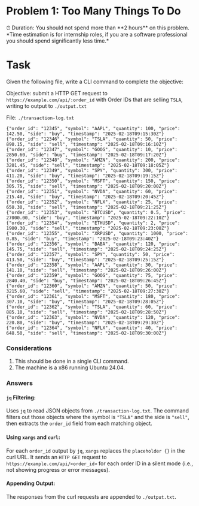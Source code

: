 # Problem 1: Too Many Things To Do

<aside>
⏰ Duration: You should not spend more than **2 hours** on this problem.
*Time estimation is for internship roles, if you are a software professional you should spend significantly less time.*

</aside>

# Task

Given the following file, write a CLI command to complete the objective:

Objective: submit a HTTP GET request to `https://example.com/api/:order_id` with Order IDs that are selling `TSLA`, writing to output to `./output.txt`

File: `./transaction-log.txt`

```
{"order_id": "12345", "symbol": "AAPL", "quantity": 100, "price": 142.50, "side": "buy", "timestamp": "2025-02-18T09:15:30Z"}
{"order_id": "12346", "symbol": "TSLA", "quantity": 50, "price": 890.15, "side": "sell", "timestamp": "2025-02-18T09:16:10Z"}
{"order_id": "12347", "symbol": "GOOG", "quantity": 10, "price": 2850.60, "side": "buy", "timestamp": "2025-02-18T09:17:20Z"}
{"order_id": "12348", "symbol": "AMZN", "quantity": 200, "price": 3201.45, "side": "sell", "timestamp": "2025-02-18T09:18:05Z"}
{"order_id": "12349", "symbol": "SPY", "quantity": 300, "price": 411.20, "side": "buy", "timestamp": "2025-02-18T09:19:15Z"}
{"order_id": "12350", "symbol": "MSFT", "quantity": 150, "price": 305.75, "side": "sell", "timestamp": "2025-02-18T09:20:00Z"}
{"order_id": "12351", "symbol": "NVDA", "quantity": 60, "price": 215.40, "side": "buy", "timestamp": "2025-02-18T09:20:45Z"}
{"order_id": "12352", "symbol": "NFLX", "quantity": 25, "price": 650.30, "side": "sell", "timestamp": "2025-02-18T09:21:25Z"}
{"order_id": "12353", "symbol": "BTCUSD", "quantity": 0.5, "price": 27000.00, "side": "buy", "timestamp": "2025-02-18T09:22:10Z"}
{"order_id": "12354", "symbol": "ETHUSD", "quantity": 2, "price": 1900.30, "side": "sell", "timestamp": "2025-02-18T09:23:00Z"}
{"order_id": "12355", "symbol": "XRPUSD", "quantity": 1000, "price": 0.85, "side": "buy", "timestamp": "2025-02-18T09:23:40Z"}
{"order_id": "12356", "symbol": "BABA", "quantity": 120, "price": 145.75, "side": "sell", "timestamp": "2025-02-18T09:24:25Z"}
{"order_id": "12357", "symbol": "SPY", "quantity": 50, "price": 413.50, "side": "buy", "timestamp": "2025-02-18T09:25:15Z"}
{"order_id": "12358", "symbol": "AAPL", "quantity": 30, "price": 141.10, "side": "sell", "timestamp": "2025-02-18T09:26:00Z"}
{"order_id": "12359", "symbol": "GOOG", "quantity": 75, "price": 2840.40, "side": "buy", "timestamp": "2025-02-18T09:26:45Z"}
{"order_id": "12360", "symbol": "AMZN", "quantity": 50, "price": 3215.60, "side": "sell", "timestamp": "2025-02-18T09:27:30Z"}
{"order_id": "12361", "symbol": "MSFT", "quantity": 180, "price": 307.10, "side": "buy", "timestamp": "2025-02-18T09:28:05Z"}
{"order_id": "12362", "symbol": "TSLA", "quantity": 60, "price": 885.10, "side": "sell", "timestamp": "2025-02-18T09:28:50Z"}
{"order_id": "12363", "symbol": "NVDA", "quantity": 120, "price": 220.80, "side": "buy", "timestamp": "2025-02-18T09:29:30Z"}
{"order_id": "12364", "symbol": "NFLX", "quantity": 40, "price": 648.50, "side": "sell", "timestamp": "2025-02-18T09:30:00Z"}
```

### Considerations

1. This should be done in a single CLI command.
2. The machine is a x86 running Ubuntu 24.04.

### Answers
#### `jq` Filtering:
Uses `jq` to read JSON objects from `./transaction-log.txt`. The command filters out those objects where the symbol is `"TSLA"` and the side is `"sell"`, then extracts the `order_id` field from each matching object.

#### Using `xargs` and `curl`:
For each `order_id` output by `jq`, `xargs` replaces the `placeholder {}` in the curl URL. It sends an `HTTP GET` request to `https://example.com/api/<order_id>` for each order ID in a silent mode (i.e., not showing progress or error messages).

#### Appending Output:
The responses from the curl requests are appended to `./output.txt`.